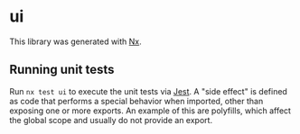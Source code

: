 # ui

This library was generated with [Nx](https://nx.dev).

## Running unit tests

Run `nx test ui` to execute the unit tests via [Jest](https://jestjs.io).
A "side effect" is defined as code that performs a special behavior when imported, other than exposing one or more exports. An example of this are polyfills, which affect the global scope and usually do not provide an export.
